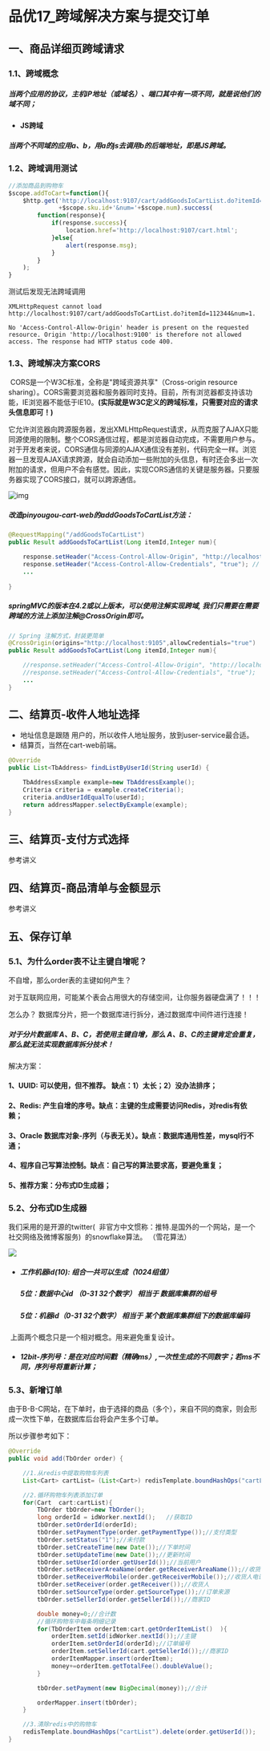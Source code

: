 # 品优17_跨域解决方案与提交订单

## 一、商品详细页跨域请求 

### 1.1、跨域概念

##### 当两个应用的协议，主机IP地址（或域名）、端口其中有一项不同，就是说他们的域不同；

- #### JS跨域

##### 当两个不同域的应用a、b，用a的js去调用b的后端地址，即是JS跨域。



### 1.2、跨域调用测试

```js
//添加商品到购物车
$scope.addToCart=function(){
    $http.get('http://localhost:9107/cart/addGoodsIoCartList.do?itemId='
              +$scope.sku.id+'&num='+$scope.num).success(
        function(response){
            if(response.success){
                location.href='http://localhost:9107/cart.html';
            }else{
                alert(response.msg);
            }
        }
    );
}
```

测试后发现无法跨域调用

```shell
XMLHttpRequest cannot load http://localhost:9107/cart/addGoodsToCartList.do?itemId=112344&num=1. 

No 'Access-Control-Allow-Origin' header is present on the requested resource. Origin 'http://localhost:9100' is therefore not allowed access. The response had HTTP status code 400.
```



### 1.3、跨域解决方案CORS

​	CORS是一个W3C标准，全称是"跨域资源共享"（Cross-origin resource sharing）。CORS需要浏览器和服务器同时支持。目前，所有浏览器都支持该功能，IE浏览器不能低于IE10。**(实际就是W3C定义的跨域标准，只需要对应的请求头信息即可！)**

​	它允许浏览器向跨源服务器，发出XMLHttpRequest请求，从而克服了AJAX只能同源使用的限制。整个CORS通信过程，都是浏览器自动完成，不需要用户参与。对于开发者来说，CORS通信与同源的AJAX通信没有差别，代码完全一样。浏览器一旦发现AJAX请求跨源，就会自动添加一些附加的头信息，有时还会多出一次附加的请求，但用户不会有感觉。因此，实现CORS通信的关键是服务器。只要服务器实现了CORS接口，就可以跨源通信。

![img](attach/F0_js_cross.png)

##### 改造pinyougou-cart-web的addGoodsToCartList方法：

```java
@RequestMapping("/addGoodsToCartList")
public Result addGoodsToCartList(Long itemId,Integer num){

    response.setHeader("Access-Control-Allow-Origin", "http://localhost:9105"); // 前面参数就是跨域响应头信息，后面参数指定IP可以跨域。若是全部 * 代替
    response.setHeader("Access-Control-Allow-Credentials", "true"); // 若跨域后，还需要对cookie操作，就要配置此相应头
    ...
        
}
```

##### springMVC的版本在4.2或以上版本，可以使用注解实现跨域, 我们只需要在需要跨域的方法上添加注解@CrossOrigin即可。

```java
// Spring 注解方式，封装更简单
@CrossOrigin(origins="http://localhost:9105",allowCredentials="true")
public Result addGoodsToCartList(Long itemId,Integer num){

    //response.setHeader("Access-Control-Allow-Origin", "http://localhost:9105"); 
    //response.setHeader("Access-Control-Allow-Credentials", "true"); 
    ...
}
```



## 二、结算页-收件人地址选择

- 地址信息是跟随 用户的，所以收件人地址服务，放到user-service最合适。
- 结算页，当然在cart-web前端。

```java
@Override
public List<TbAddress> findListByUserId(String userId) {

    TbAddressExample example=new TbAddressExample();
    Criteria criteria = example.createCriteria();
    criteria.andUserIdEqualTo(userId);
    return addressMapper.selectByExample(example);
}
```



## 三、结算页-支付方式选择 

参考讲义



## 四、结算页-商品清单与金额显示 

参考讲义



## 五、保存订单

### 5.1、为什么order表不让主键自增呢？

不自增，那么order表的主键如何产生？

对于互联网应用，可能某个表会占用很大的存储空间，让你服务器硬盘满了！！！

怎么办？ 数据库分片，把一个数据库进行拆分，通过数据库中间件进行连接！

##### 对于分片数据库 A、B、C，若使用主键自增，那么 A、B、C的主键肯定会重复，那么就无法实现数据库拆分技术！

解决方案：

#### 1、UUID: 可以使用，但不推荐。 缺点：1）太长；2）没办法排序；

#### 2、Redis: 产生自增的序号。缺点：主键的生成需要访问Redis，对redis有依赖；

#### 3、Oracle 数据库对象-序列（与表无关）。缺点：数据库通用性差，mysql行不通；

#### 4、程序自己写算法控制。缺点：自己写的算法要求高，要避免重复；

#### 5、推荐方案：分布式ID生成器；



### 5.2、分布式ID生成器

我们采用的是开源的twitter(  非官方中文惯称：推特.是国外的一个网站，是一个社交网络及微博客服务)  的snowflake算法。 （雪花算法）

![](attach/F0_snowflake.png)

- ##### 工作机器id(10):  组合一共可以生成（1024组值）

  ##### 	5位：数据中心id （0-31 32个数字） 相当于 数据库集群的组号

  ##### 	5位：机器id（0-31 32个数字） 相当于 某个数据库集群组下的数据库编码

​	上面两个概念只是一个相对概念。用来避免重复设计。

- ##### 12bit-序列号：是在对应时间戳（精确ms）,一次性生成的不同数字；若ms不同，序列号将重新计算；



### 5.3、新增订单

由于B-B-C网站，在下单时，由于选择的商品（多个），来自不同的商家，则会形成一次性下单，在数据库后台将会产生多个订单。

所以步骤参考如下：

```java
@Override
public void add(TbOrder order) {

    //1.从redis中提取购物车列表
    List<Cart> cartList= (List<Cart>) redisTemplate.boundHashOps("cartList").get(order.getUserId());

    //2.循环购物车列表添加订单
    for(Cart  cart:cartList){
        TbOrder tbOrder=new TbOrder();
        long orderId = idWorker.nextId();	//获取ID		
        tbOrder.setOrderId(orderId);
        tbOrder.setPaymentType(order.getPaymentType());//支付类型
        tbOrder.setStatus("1");//未付款 
        tbOrder.setCreateTime(new Date());//下单时间
        tbOrder.setUpdateTime(new Date());//更新时间
        tbOrder.setUserId(order.getUserId());//当前用户
        tbOrder.setReceiverAreaName(order.getReceiverAreaName());//收货人地址
        tbOrder.setReceiverMobile(order.getReceiverMobile());//收货人电话
        tbOrder.setReceiver(order.getReceiver());//收货人
        tbOrder.setSourceType(order.getSourceType());//订单来源
        tbOrder.setSellerId(order.getSellerId());//商家ID

        double money=0;//合计数
        //循环购物车中每条明细记录
        for(TbOrderItem orderItem:cart.getOrderItemList()  ){
            orderItem.setId(idWorker.nextId());//主键
            orderItem.setOrderId(orderId);//订单编号
            orderItem.setSellerId(cart.getSellerId());//商家ID
            orderItemMapper.insert(orderItem);				
            money+=orderItem.getTotalFee().doubleValue();
        }

        tbOrder.setPayment(new BigDecimal(money));//合计

        orderMapper.insert(tbOrder);
    }

    //3.清除redis中的购物车
    redisTemplate.boundHashOps("cartList").delete(order.getUserId());
}
```



















